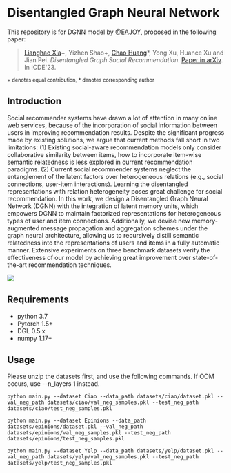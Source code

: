 # Disentangled Graph Neural Network
This repository is for DGNN model by <a href='https://github.com/EAJOY'>@EAJOY</a>, proposed in the following paper:

><a href='https://akaxlh.github.io/'>Lianghao Xia</a>+, Yizhen Shao+, <a href='https://sites.google.com/view/chaoh/'>Chao Huang</a>*, Yong Xu, Huance Xu and Jian Pei. <i>Disentangled Graph Social Recommendation</i>. <a href='https://arxiv.org/pdf/2303.07810.pdf'>Paper in arXiv</a>. In ICDE'23.

<small>+ denotes equal contribution, * denotes corresponding author</small>

## Introduction
Social recommender systems have drawn a lot of attention in many online web services, because of the incorporation of social information between users in improving recommendation results. Despite the significant progress made by existing solutions, we argue that current methods fall short in two limitations: (1) Existing social-aware recommendation models only consider collaborative similarity between items, how to incorporate item-wise semantic relatedness is less explored in current recommendation paradigms. (2) Current social recommender systems neglect the entanglement of the latent factors over heterogeneous relations (e.g., social connections, user-item interactions). Learning the disentangled representations with relation heterogeneity poses great challenge for social recommendation. In this work, we design a Disentangled Graph Neural Network (DGNN) with the integration of latent memory units, which empowers DGNN to maintain factorized representations for heterogeneous types of user and item connections. Additionally, we devise new memory-augmented message propagation and aggregation schemes under the graph neural architecture, allowing us to recursively distill semantic relatedness into the representations of users and items in a fully automatic manner. Extensive experiments on three benchmark datasets verify the effectiveness of our model by achieving great improvement over state-of-the-art recommendation techniques.

<img src='figs/framework.jpg' />

## Requirements
* python 3.7
* Pytorch 1.5+
* DGL 0.5.x
* numpy 1.17+

## Usage
Please unzip the datasets first, and use the following commands. If OOM occurs, use --n_layers 1 instead.
```
python main.py --dataset Ciao --data_path datasets/ciao/dataset.pkl --val_neg_path datasets/ciao/val_neg_samples.pkl --test_neg_path datasets/ciao/test_neg_samples.pkl
```
```
python main.py --dataset Epinions --data_path datasets/epinions/dataset.pkl --val_neg_path datasets/epinions/val_neg_samples.pkl --test_neg_path datasets/epinions/test_neg_samples.pkl
```
```
python main.py --dataset Yelp --data_path datasets/yelp/dataset.pkl --val_neg_path datasets/yelp/val_neg_samples.pkl --test_neg_path datasets/yelp/test_neg_samples.pkl
```

